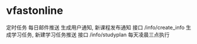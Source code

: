 # vfastonline
定时任务
每日邮件推送
生成用户通知,  新课程发布通知     接口   /info/create_info
生成学习任务,  新建学习任务推送   接口   /info/studyplan                每天凌晨三点执行
